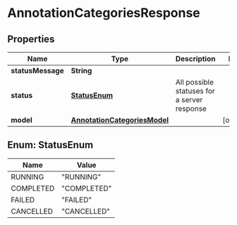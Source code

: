 

# AnnotationCategoriesResponse


## Properties

| Name | Type | Description | Notes |
|------------ | ------------- | ------------- | -------------|
|**statusMessage** | **String** |  |  |
|**status** | [**StatusEnum**](#StatusEnum) | All possible statuses for a server response |  |
|**model** | [**AnnotationCategoriesModel**](AnnotationCategoriesModel.md) |  |  [optional] |



## Enum: StatusEnum

| Name | Value |
|---- | -----|
| RUNNING | &quot;RUNNING&quot; |
| COMPLETED | &quot;COMPLETED&quot; |
| FAILED | &quot;FAILED&quot; |
| CANCELLED | &quot;CANCELLED&quot; |




